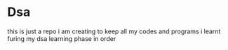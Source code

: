 # Dsa
this is just a repo i am creating to keep all my codes and programs i learnt furing my dsa learning phase in order
